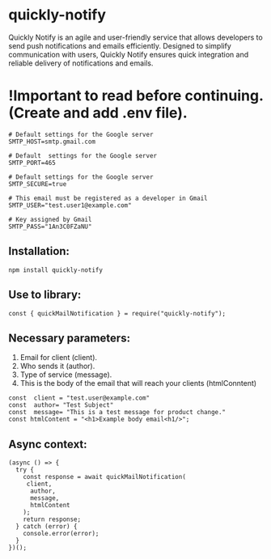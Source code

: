 # quickly-notify
Quickly Notify is an agile and user-friendly service that allows developers to send push notifications and emails efficiently. Designed to simplify communication with users, Quickly Notify ensures quick integration and reliable delivery of notifications and emails.

# !Important to read before continuing. (Create and add .env file).
```
# Default settings for the Google server
SMTP_HOST=smtp.gmail.com

# Default  settings for the Google server
SMTP_PORT=465

# Default settings for the Google server
SMTP_SECURE=true

# This email must be registered as a developer in Gmail
SMTP_USER="test.user1@example.com"

# Key assigned by Gmail
SMTP_PASS="1An3C0FZaNU" 
```

##  Installation: 
```
npm install quickly-notify
```

##  Use to library: 
```
const { quickMailNotification } = require("quickly-notify");
```

## Necessary parameters:

1. Email for client (client).
2. Who sends it (author).
3. Type of service (message).
4. This is the body of the email that will reach your clients (htmlConntent)

```
const  client = "test.user@example.com"
const  author= "Test Subject"
const  message= "This is a test message for product change."
const htmlContent = "<h1>Example body email<h1/>";
```

## Async context:
```
(async () => {
  try {
    const response = await quickMailNotification(
     client, 
      author,
      message,
      htmlContent
    );
    return response;
  } catch (error) {
    console.error(error);
  }
})();
```

